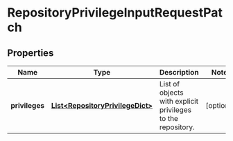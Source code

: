 
# RepositoryPrivilegeInputRequestPatch

## Properties
Name | Type | Description | Notes
------------ | ------------- | ------------- | -------------
**privileges** | [**List&lt;RepositoryPrivilegeDict&gt;**](RepositoryPrivilegeDict.md) | List of objects with explicit privileges to the repository. |  [optional]



